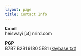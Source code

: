 ```yaml
---
layout: page
title: Contact Info
---
```


<p>
<strong>Email</strong><br>
heiswayi<span style="display:none">-antispam-</span> [at] <span style="display:none">-antispam-</span>nrird.com
</p>

<p>
<strong>PGP</strong><br>
B7B7 B2B1 9180 5E81 (<a href="{{ "/keybase.txt" | prepend: site.baseurl | prepend: site.url }}" target="_blank">keybase.txt</a>)
</p>
